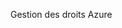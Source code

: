 <Token xmlns:xlink="http://www.w3.org/1999/xlink">Gestion des droits Azure</Token>

<!--HONumber=Jan17_HO1-->


